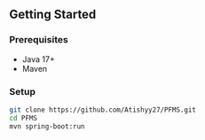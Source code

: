 ## Getting Started

### Prerequisites
- Java 17+
- Maven

### Setup

```bash
git clone https://github.com/Atishyy27/PFMS.git
cd PFMS
mvn spring-boot:run

